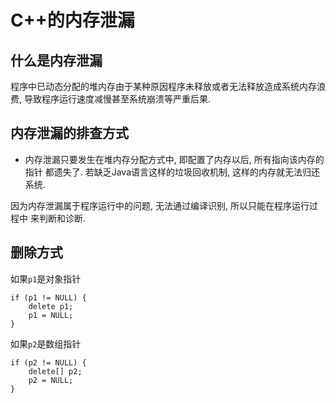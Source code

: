 # C++的内存泄漏

## 什么是内存泄漏
程序中已动态分配的堆内存由于某种原因程序未释放或者无法释放造成系统内存浪费, 
导致程序运行速度减慢甚至系统崩溃等严重后果.

## 内存泄漏的排查方式
- 内存泄漏只要发生在堆内存分配方式中, 即配置了内存以后, 所有指向该内存的指针
都遗失了. 若缺乏Java语言这样的垃圾回收机制, 这样的内存就无法归还系统.

因为内存泄漏属于程序运行中的问题, 无法通过编译识别, 所以只能在程序运行过程中
来判断和诊断.

## 删除方式
如果`p1`是对象指针
```
if (p1 != NULL) {
    delete p1;
    p1 = NULL;
}
```
如果`p2`是数组指针
```
if (p2 != NULL) {
    delete[] p2;
    p2 = NULL;
}
```

